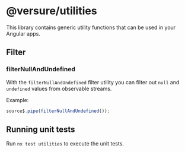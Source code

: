 # @versure/utilities

This library contains generic utility functions that can be used in your Angular apps.

## Filter

### filterNullAndUndefined
With the `filterNullAndUndefined` filter utility you can filter out `null` and `undefined` values from observable streams.

Example:
```typescript
source$.pipe(filterNullAndUndefined());
```

## Running unit tests

Run `nx test utilities` to execute the unit tests.
